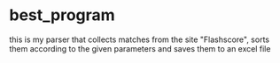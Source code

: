 # best_program
this is my parser that collects matches from the site "Flashscore", sorts them according to the given parameters and saves them to an excel file
